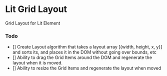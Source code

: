 # Lit Grid Layout

Grid Layout for Lit Element

### Todo

- [] Create Layout algorithm that takes a layout array [{width, height, x, y}] and sorts its, and places it in the DOM without going over bounds, etc
- [] Ability to drag the Grid Items around the DOM and regenerate the layout when it is moved.
- [] Ability to resize the Grid Items and regenerate the layout when moved
